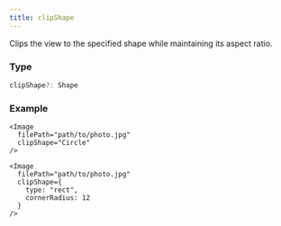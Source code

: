 ```yaml
---
title: clipShape
---
```

Clips the view to the specified shape while maintaining its aspect ratio.

### Type

```ts
clipShape?: Shape
```

### Example

```tsx
<Image 
  filePath="path/to/photo.jpg"
  clipShape="Circle"
/>

<Image 
  filePath="path/to/photo.jpg"
  clipShape={
    type: "rect",
    cornerRadius: 12
  }
/>
```
